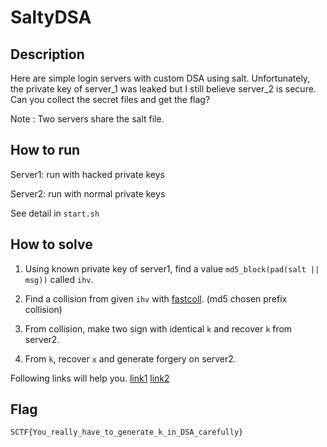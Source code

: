 # SaltyDSA

## Description

Here are simple login servers with custom DSA using salt.
Unfortunately, the private key of server\_1 was leaked
but I still believe server\_2 is secure.
Can you collect the secret files and get the flag?

Note : Two servers share the salt file.

## How to run
Server1: run with hacked private keys

Server2: run with normal private keys

See detail in `start.sh`

## How to solve
1. Using known private key of server1, find a value `md5_block(pad(salt || msg))`
called `ihv`.

2. Find a collision from given `ihv` with [fastcoll](https://github.com/upbit/clone-fastcoll).
(md5 chosen prefix collision)

3. From collision, make two sign with identical `k` and recover `k` from server2.

4. From `k`, recover `x` and generate forgery on server2.

Following links will help you.
[link1](https://rdist.root.org/2010/11/19/dsa-requirements-for-random-k-value)
[link2](https://rdist.root.org/2009/05/17/the-debian-pgp-disaster-that-almost-was/)


## Flag
`SCTF{You_really_have_to_generate_k_in_DSA_carefully}`
